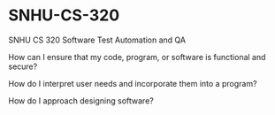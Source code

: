 # SNHU-CS-320
SNHU CS 320 Software Test Automation and QA



How can I ensure that my code, program, or software is functional and secure?


How do I interpret user needs and incorporate them into a program?


How do I approach designing software?


